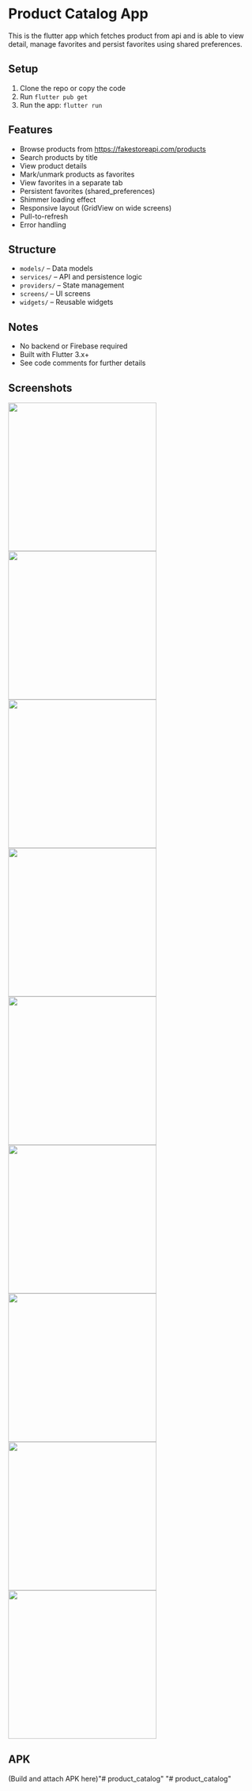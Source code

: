 # Product Catalog App

This is the flutter app which fetches product from api and is able to view detail, manage favorites and persist favorites using shared preferences.

## Setup
1. Clone the repo or copy the code
2. Run `flutter pub get`
3. Run the app: `flutter run`

## Features
- Browse products from https://fakestoreapi.com/products
- Search products by title
- View product details
- Mark/unmark products as favorites
- View favorites in a separate tab
- Persistent favorites (shared_preferences)
- Shimmer loading effect
- Responsive layout (GridView on wide screens)
- Pull-to-refresh
- Error handling

## Structure
- `models/` – Data models
- `services/` – API and persistence logic
- `providers/` – State management
- `screens/` – UI screens
- `widgets/` – Reusable widgets

## Notes
- No backend or Firebase required
- Built with Flutter 3.x+
- See code comments for further details

## Screenshots

<img src="https://github.com/niranjandahal/product_catalog/blob/main/flutter_01.png" width="300">
<img src="https://github.com/niranjandahal/product_catalog/blob/main/flutter_02.png" width="300">
<img src="https://github.com/niranjandahal/product_catalog/blob/main/flutter_03.png" width="300">
<img src="https://github.com/niranjandahal/product_catalog/blob/main/flutter_04.png" width="300">
<img src="https://github.com/niranjandahal/product_catalog/blob/main/flutter_05.png" width="300">
<img src="https://github.com/niranjandahal/product_catalog/blob/main/flutter_06.png" width="300">
<img src="https://github.com/niranjandahal/product_catalog/blob/main/flutter_07.png" width="300">
<img src="https://github.com/niranjandahal/product_catalog/blob/main/flutter_08.png" width="300">
<img src="https://github.com/niranjandahal/product_catalog/blob/main/flutter_09.png" width="300">

## APK

(Build and attach APK here)"# product_catalog" 
"# product_catalog" 
